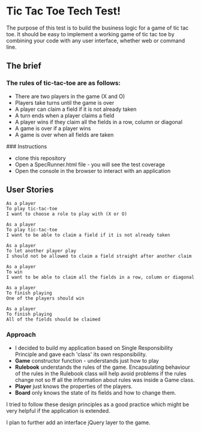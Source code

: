 # Tic Tac Toe Tech Test!

 The purpose of this test is to build the business logic for a game of tic tac toe. It should be easy to implement a working game of tic tac toe by combining your code with any user interface, whether web or command line.

## The brief

### The rules of tic-tac-toe are as follows:

- There are two players in the game (X and O)
- Players take turns until the game is over
- A player can claim a field if it is not already taken
- A turn ends when a player claims a field
- A player wins if they claim all the fields in a row, column or diagonal
- A game is over if a player wins
- A game is over when all fields are taken

### Instructions

 - clone this repository  
 - Open a SpecRunner.html file - you will see the test coverage
 - Open the console in the browser to interact with an application

## User Stories

```
As a player
To play tic-tac-toe
I want to choose a role to play with (X or O)
```

```
As a player
To play tic-tac-toe
I want to be able to claim a field if it is not already taken
```

```
As a player
To let another player play
I should not be allowed to claim a field straight after another claim
```

```
As a player
To win
I want to be able to claim all the fields in a row, column or diagonal
```

```
As a player
To finish playing
One of the players should win
```

```
As a player
To finish playing
All of the fields should be claimed
```

### Approach

- I decided to build my application based on Single Responsibility Principle and gave each 'class' its own responsibility.
- **Game** constructor function - understands just how to play
- **Rulebook** understands the rules of the game. Encapsulating behaviour of the rules in the Rulebook class will help avoid problems if the rules change not so ff all the information about rules was inside a Game class.
- **Player** just knows the properties of the players.
- **Board** only knows the state of its fields and how to change them.

I tried to follow these design principles as a good practice which might be very helpful if the application is extended.


I plan to further add an interface jQuery layer to the game.
